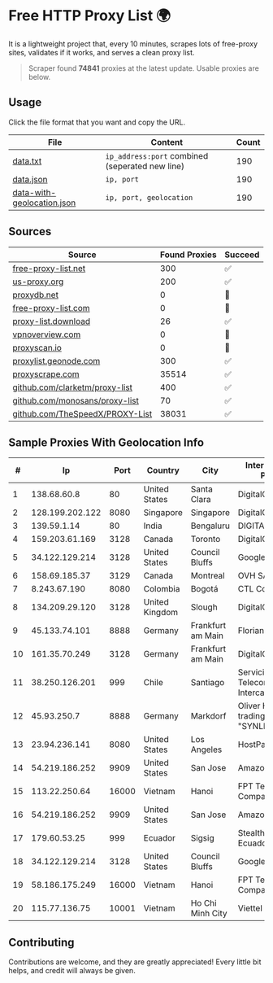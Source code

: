 
# Free HTTP Proxy List 🌍

It is a lightweight project that, every 10 minutes, scrapes lots of free-proxy sites, validates if it works, and serves a clean proxy list.


> Scraper found **74841** proxies at the latest update. Usable proxies are below.

## Usage

Click the file format that you want and copy the URL.


|File|Content|Count|
|----|-------|-----|
|[data.txt](https://raw.githubusercontent.com/themiralay/Proxy-List-World/master/data.txt)|`ip_address:port` combined (seperated new line)|190|
|[data.json](https://raw.githubusercontent.com/themiralay/Proxy-List-World/master/data.json)|`ip, port`|190|
|[data-with-geolocation.json](https://raw.githubusercontent.com/themiralay/Proxy-List-World/master/data-with-geolocation.json)|`ip, port, geolocation`|190|

## Sources

|Source|Found Proxies|Succeed|
|------|-------------|-------|
|[free-proxy-list.net](https://free-proxy-list.net)|300|✅|
|[us-proxy.org](https://www.us-proxy.org)|200|✅|
|[proxydb.net](http://proxydb.net)|0|🚫|
|[free-proxy-list.com](https://free-proxy-list.com/?page=&port=&type%5B%5D=http&type%5B%5D=https&up_time=0&search=Search)|0|🚫|
|[proxy-list.download](https://www.proxy-list.download/HTTP)|26|✅|
|[vpnoverview.com](https://vpnoverview.com/privacy/anonymous-browsing/free-proxy-servers)|0|🚫|
|[proxyscan.io](https://www.proxyscan.io)|0|🚫|
|[proxylist.geonode.com](https://proxylist.geonode.com/api/proxy-list?limit=300&page=1&sort_by=lastChecked&sort_type=desc&protocols=http,https)|300|✅|
|[proxyscrape.com](https://api.proxyscrape.com/v2/?request=displayproxies&protocol=http&timeout=10000&country=all&ssl=all&anonymity=all)|35514|✅|
|[github.com/clarketm/proxy-list](https://raw.githubusercontent.com/clarketm/proxy-list/master/proxy-list-raw.txt)|400|✅|
|[github.com/monosans/proxy-list](https://raw.githubusercontent.com/monosans/proxy-list/main/proxies/http.txt)|70|✅|
|[github.com/TheSpeedX/PROXY-List](https://raw.githubusercontent.com/TheSpeedX/PROXY-List/master/http.txt)|38031|✅|


## Sample Proxies With Geolocation Info

|#|Ip|Port|Country|City|Internet Service Provider|
|-|--|----|-------|----|-------------------------|
|1|138.68.60.8|80|United States|Santa Clara|DigitalOcean, LLC|
|2|128.199.202.122|8080|Singapore|Singapore|DigitalOcean, LLC|
|3|139.59.1.14|80|India|Bengaluru|DIGITALOCEAN|
|4|159.203.61.169|3128|Canada|Toronto|DigitalOcean, LLC|
|5|34.122.129.214|3128|United States|Council Bluffs|Google LLC|
|6|158.69.185.37|3129|Canada|Montreal|OVH SAS|
|7|8.243.67.190|8080|Colombia|Bogotá|CTL Colombia|
|8|134.209.29.120|3128|United Kingdom|Slough|DigitalOcean, LLC|
|9|45.133.74.101|8888|Germany|Frankfurt am Main|Florian Kolb|
|10|161.35.70.249|3128|Germany|Frankfurt am Main|DigitalOcean, LLC|
|11|38.250.126.201|999|Chile|Santiago|Servicios De Telecomunicaciones Intercable Ltda.|
|12|45.93.250.7|8888|Germany|Markdorf|Oliver Horscht is trading as "SYNLINQ"|
|13|23.94.236.141|8080|United States|Los Angeles|HostPapa|
|14|54.219.186.252|9909|United States|San Jose|Amazon.com, Inc.|
|15|113.22.250.64|16000|Vietnam|Hanoi|FPT Telecom Company|
|16|54.219.186.252|9909|United States|San Jose|Amazon.com, Inc.|
|17|179.60.53.25|999|Ecuador|Sigsig|Stealth Telecom del Ecuador|
|18|34.122.129.214|3128|United States|Council Bluffs|Google LLC|
|19|58.186.175.249|16000|Vietnam|Hanoi|FPT Telecom Company|
|20|115.77.136.75|10001|Vietnam|Ho Chi Minh City|Viettel Group|



## Contributing

Contributions are welcome, and they are greatly appreciated! Every
little bit helps, and credit will always be given.

